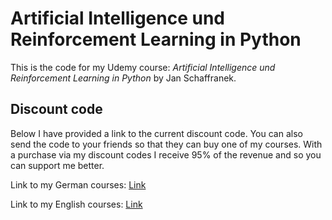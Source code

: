 # Artificial Intelligence und Reinforcement Learning in Python

This is the code for my Udemy course:
*Artificial Intelligence und Reinforcement Learning in Python* by Jan Schaffranek.

## Discount code

Below I have provided a link to the current discount code. You can also send the code to your friends so that they can buy one of my courses. With a purchase via my discount codes I receive 95% of the revenue and so you can support me better.

Link to my German courses: [Link](https://github.com/franneck94/YoutubeVideos/blob/main/README.md)

Link to my English courses: [Link](https://github.com/franneck94/YoutubeVideos/blob/main/EnglishCourses.md)
